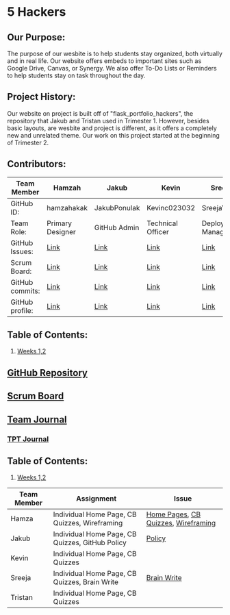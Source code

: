 
# 5 Hackers
## Our Purpose:
The purpose of our wesbite is to help students stay organized, both virtually and in real life. Our website offers embeds to important sites such as Google Drive, Canvas, or Synergy. We also offer To-Do Lists or Reminders to help students stay on task throughout the day.
## Project History:
Our website on project is built off of "flask_portfolio_hackers", the repository that Jakub and Tristan used in Trimester 1. However, besides basic layouts, are wesbite and project is different, as it offers a completely new and unrelated theme. Our work on this project started at the beginning of Trimester 2.
## Contributors:
Team Member | Hamzah | Jakub | Kevin | Sreeja | Tristan |
--- | --- | --- | --- | --- | ---
GitHub ID: | hamzahakak | JakubPonulak | Kevinc023032 | SreejaVad | senTristanC |
Team Role: | Primary Designer | GitHub Admin | Technical Officer | Deployment Manager | Scrum Master |
GitHub Issues: | [Link](https://github.com/JakubPonulak/5_hackers/issues/assigned/hamzahakak) | [Link](https://github.com/JakubPonulak/5_hackers/issues/assigned/JakubPonulak) | [Link](https://github.com/JakubPonulak/5_hackers/issues/assigned/Kevinc023032) | [Link](https://github.com/JakubPonulak/5_hackers/issues/assigned/SreejaVad) | [Link](https://github.com/JakubPonulak/5_hackers/issues/assigned/senTristanC)
Scrum Board: | [Link](https://github.com/JakubPonulak/5_hackers/projects/1?card_filter_query=assignee%3Ahamzahakak)| [Link](https://github.com/JakubPonulak/5_hackers/projects/1?card_filter_query=assignee%3AJakubPonulak) | [Link](https://github.com/JakubPonulak/5_hackers/projects/1?card_filter_query=assignee%3AKevinc023032) | [Link](https://github.com/JakubPonulak/5_hackers/projects/1?card_filter_query=assignee%3ASreejaVad) | [Link](https://github.com/JakubPonulak/5_hackers/projects/1?card_filter_query=assignee%3AsenTristanC)
GitHub commits: | [Link](https://github.com/JakubPonulak/5_hackers/commits?author=hamzahakak) | [Link](https://github.com/JakubPonulak/5_hackers/commits?author=JakubPonulak) | [Link](https://github.com/JakubPonulak/5_hackers/commits?author=Kevinc023032) | [Link](https://github.com/JakubPonulak/5_hackers/commits?author=SreejaVad) | [Link](https://github.com/JakubPonulak/5_hackers/commits?author=senTristanC)
GitHub profile: | [Link](https://github.com/anika1sharma1) | [Link](https://github.com/JakubPonulak) | [Link](https://github.com/Kevinc023032) | [Link](https://github.com/SreejaVad) | [Link](https://github.com/senTristanC)
## Table of Contents:
1. [Weeks 1,2](https://github.com/JakubPonulak/flask_portfolio_hackers#sprint-12-code-tangibles)
## [GitHub Repository](https://github.com/JakubPonulak/5_hackers)
## [Scrum Board](https://github.com/JakubPonulak/5_hackers/projects/1)
## [Team Journal](https://docs.google.com/presentation/d/18iga0TGCSFYNBifNM4t4W3cC2LTcPm3Q6XIjjuCpFjA/edit?usp=sharing)
### [TPT Journal](https://docs.google.com/presentation/d/1AT39h9CxG4NIHYyiUUC_T8nwjfJDg2KpHYwVhEW2vXw/edit?usp=sharing)
## Table of Contents:
1. [Weeks 1,2](https://github.com/JakubPonulak/flask_portfolio_hackers#sprint-12-code-tangibles)
  
Team Member | Assignment | Issue |
--- | --- | --- 
Hamza | Individual Home Page, CB Quizzes, Wireframing | [Home Pages](https://github.com/JakubPonulak/5_hackers/issues/1), [CB Quizzes](https://github.com/JakubPonulak/5_hackers/issues/6), [Wireframing](https://github.com/JakubPonulak/5_hackers/issues/4) |
Jakub | Individual Home Page, CB Quizzes, GitHub Policy | [Policy](https://github.com/JakubPonulak/5_hackers/issues/2) |
Kevin | Individual Home Page, CB Quizzes| |
Sreeja | Individual Home Page, CB Quizzes, Brain Write| [Brain Write](https://github.com/JakubPonulak/5_hackers/issues/3) |
Tristan | Individual Home Page, CB Quizzes| |
